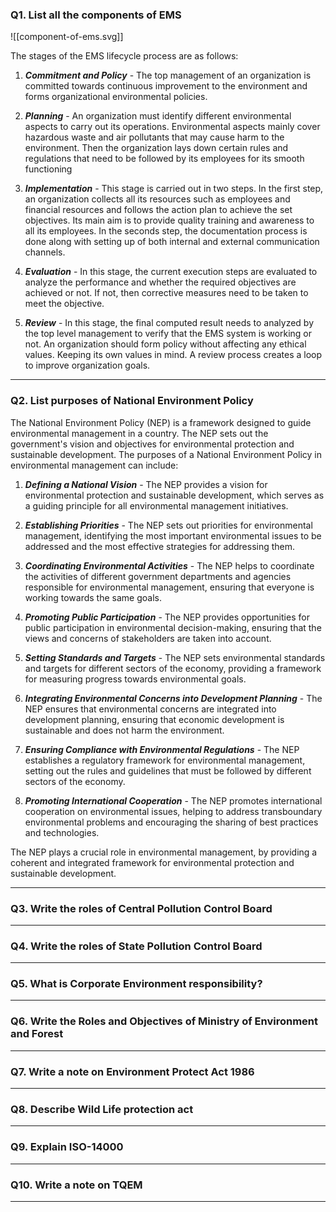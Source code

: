 ### Q1. List all the components of EMS

![[component-of-ems.svg]]

The stages of the EMS lifecycle process are as follows:

1. ***Commitment and Policy*** - The top management of an organization is committed towards continuous improvement  to the environment and forms organizational environmental policies.

2. ***Planning*** -  An organization must identify different environmental aspects to carry out its operations. Environmental aspects mainly cover hazardous waste and air pollutants that may cause harm to the environment. Then the organization lays down certain rules and regulations that need to be followed by its employees for its smooth functioning

3. ***Implementation*** - This stage is carried out in two steps. In the first step, an organization collects all its resources such as employees and financial resources and follows the action plan to achieve the set objectives. Its main aim is to provide quality training and awareness to all its employees. In the seconds step, the documentation process is done along with setting up of both internal and external communication channels.

4. ***Evaluation*** - In this stage, the current execution steps are evaluated to analyze the performance and whether the required objectives are achieved or not. If not, then corrective measures need to be taken to meet the objective.

5. ***Review*** - In this stage, the final computed result needs to analyzed by the top level management to verify that the EMS system is working or not. An organization should form policy without affecting any ethical values. Keeping its own values in mind. A review process creates a loop to improve organization goals.

---
### Q2. List purposes of National Environment Policy 

The National Environment Policy (NEP) is a framework designed to guide environmental management in a country. The NEP sets out the government's vision and objectives for environmental protection and sustainable development. The purposes of a National Environment Policy in environmental management can include:

1. ***Defining a National Vision*** - The NEP provides a vision for environmental protection and sustainable development, which serves as a guiding principle for all environmental management initiatives.

2. ***Establishing Priorities*** - The NEP sets out priorities for environmental management, identifying the most important environmental issues to be addressed and the most effective strategies for addressing them.

3. ***Coordinating Environmental Activities*** - The NEP helps to coordinate the activities of different government departments and agencies responsible for environmental management, ensuring that everyone is working towards the same goals.

4. ***Promoting Public Participation*** - The NEP provides opportunities for public participation in environmental decision-making, ensuring that the views and concerns of stakeholders are taken into account.

5. ***Setting Standards and Targets*** - The NEP sets environmental standards and targets for different sectors of the economy, providing a framework for measuring progress towards environmental goals.

6. ***Integrating Environmental Concerns into Development Planning*** - The NEP ensures that environmental concerns are integrated into development planning, ensuring that economic development is sustainable and does not harm the environment.

7. ***Ensuring Compliance with Environmental Regulations*** - The NEP establishes a regulatory framework for environmental management, setting out the rules and guidelines that must be followed by different sectors of the economy.

8. ***Promoting International Cooperation*** - The NEP promotes international cooperation on environmental issues, helping to address transboundary environmental problems and encouraging the sharing of best practices and technologies.

The NEP plays a crucial role in environmental management, by providing a coherent and integrated framework for environmental protection and sustainable development.

---
### Q3. Write the roles of Central Pollution Control Board 


---
### Q4. Write the roles of State Pollution Control Board


---
### Q5. What is Corporate Environment responsibility?


---
### Q6. Write the Roles and Objectives of Ministry of Environment and Forest


---
### Q7. Write a note on Environment Protect Act 1986


---
### Q8. Describe Wild Life protection act


---
### Q9. Explain ISO-14000


---
### Q10. Write a note on TQEM

---